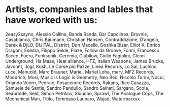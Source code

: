 # Artists, companies and lables that have worked with us:

2easy2sayno,
Alessio Collina,
Banda Randa,
Bar Capolinea,
Brovnie,
Casablanca,
Chris Baumann,
Christian Hansen,
Contraddizione,
D’angelo,
Derek & DjLO,
DIJITAL,
District,
Don Macello,
Doshka Bizer,
Elliot K,
Enrico Dragoni,
Esedra,
Filippo Selde,
Flaze,
Follow da Groove,
Fonni,
Francesco Sacco,
Fuera,
Funksonik,
Geremia,
Giubilow,
Giulio Fagiolini,
Glenn Underground,
Ha Maze,
Heat alliance,
HFZ,
Italian Weapons,
James Brucke,
Javonnt,
Jogi,
Kush,
Le Corse più Pazze,
Linea Records,
Lo.Sai,
Luchino Luce,
Manuold,
Marc Brauner,
Mariel,
Mariel Loha,
merv,
MFZ Records,
Moodrich,
Mosi,
Music is Logic is Geometry,
Neo Beo,
Niccolò Turini,
Nocui,
Orlando Voorn,
Pedraic,
Posacenere Records,
Rakans,
Rico Casazza,
Samuele de Santis,
Sandro Pandullo,
Sandro Sainati,
Sargano,
Scola,
Seabrinde,
Seld,
Simon Petrikov,
Sloucho,
Sprawl,
The Analogue Cops,
The Mechanical Man,
Tiblo,
Tommaso Launaro,
Wajad,
Watermarxxx
